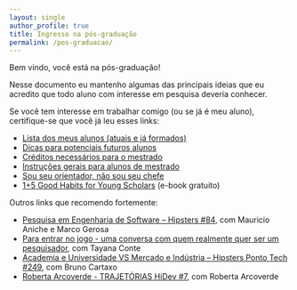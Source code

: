 ```yaml
---
layout: single
author_profile: true
title: Ingresso na pós-graduação
permalink: /pos-graduacao/
---
```


Bem vindo, você está na pós-graduação!

Nesse documento eu mantenho algumas das principais ideias que eu acredito que todo aluno com interesse em pesquisa deveria conhecer.

Se você tem interesse em trabalhar comigo (ou se já é meu aluno), certifique-se que você já leu esses links:

- [Lista dos meus alunos (atuais e já formados)](/students)
- [Dicas para potenciais futuros alunos](/pos-graduacao/prospective-students/)
- [Créditos necessários para o mestrado](/pos-graduacao/creditos/)
- [Instruções gerais para alunos de mestrado](/pos-graduacao/instrucoes/)
- [Sou seu orientador, não sou seu chefe](/pos-graduacao/nao-sou-seu-chefe)
- [1+5 Good Habits for Young Scholars](/books/good-research-habits/) (e-book gratuito)

Outros links que recomendo fortemente:

- [Pesquisa em Engenharia de Software – Hipsters #84](https://hipsters.tech/pesquisa-em-engenharia-de-software-hipsters-84/), com Mauricio Aniche e Marco Gerosa
- [Para entrar no jogo - uma conversa com quem realmente quer ser um pesquisador](https://www.youtube.com/watch?v=6Whq07GegI4), com Tayana Conte
- [Academia e Universidade VS Mercado e Indústria – Hipsters Ponto Tech #249](https://open.spotify.com/episode/4UqKa6XmMFx2CbsKoPC9wG?si=V-OKQCrbTY-c0vxMUSu79A), com Bruno Cartaxo
- [Roberta Arcoverde - TRAJETÓRIAS HiDev #7](https://anchor.fm/hidevpodcast/episodes/Roberta-Arcoverde---TRAJETRIAS-7-er19ce), com Roberta Arcoverde
